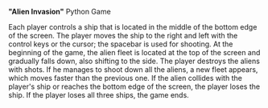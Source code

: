 **"Alien Invasion"** Python Game


Each player controls a ship that is located in the middle of the bottom edge of the screen. 
The player moves the ship to the right and left with the control keys or the cursor; the spacebar is used for shooting. 
At the beginning of the game, the alien fleet is located at the top of the screen and gradually falls down, also shifting to the side. 
The player destroys the aliens with shots. 
If he manages to shoot down all the aliens, a new fleet appears, which moves faster than the previous one. 
If the alien collides with the player's ship or reaches the bottom edge of the screen, the player loses the ship. 
If the player loses all three ships, the game ends.
